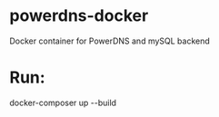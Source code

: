 # powerdns-docker
Docker container for PowerDNS and mySQL backend

# Run:
docker-composer up --build
